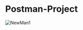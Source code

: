 # Postman-Project

![NewMan1](https://user-images.githubusercontent.com/59199408/205317422-9ca9ca82-5ad8-4227-996f-cf59f953234e.PNG)
